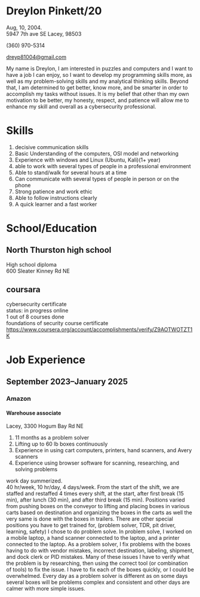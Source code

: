 # Dreylon Pinkett/20
Aug, 10, 2004.   
5947 7th ave SE
Lacey, 98503

(360) 970-5314

dreyp81004@gmail.com


My name is Dreylon, I am interested in puzzles and computers and I want to have a job I can enjoy, so I want to develop my programming skills more, as well as my problem-solving skills and my analytical thinking skills. 
Beyond that, I am determined to get better, know more, and be smarter in order to accomplish my tasks without issues. 
It is my belief that other than my own motivation to be better, my honesty, respect, and patience will allow me to enhance my skill and overall as a cybersecurity professional.






# Skills
1. decisive communication skills
6. Basic Understanding of the computers, OSI model and networking
8. Experience with windows and Linux (Ubuntu, Kali)(1+ year)
1. able to work with several types of people in a professional environment 
1. Able to stand/walk for several hours at a time
2. Can communicate with several types of people in person or on the phone
2. Strong patience and work ethic 
5. Able to follow instructions clearly
2. A quick learner and a fast worker


# School/Education 
## North Thurston high school   
High school diploma  
600 Sleater Kinney Rd NE

## coursara     
cybersecurity certificate   
status: in progress online  
1 out of 8 courses done   
foundations of security course certificate   
https://www.coursera.org/account/accomplishments/verify/Z9AOTWOTZT1K   



# Job Experience
## September 2023–January 2025
### Amazon 
#### Warehouse associate
 Lacey, 3300 Hogum Bay Rd NE  
1. 11 months as a problem solver
1. Lifting up to 60 lb boxes continuously
1. Experience in using cart computers, printers, hand scanners, and Avery scanners
1. Experience using browser software for scanning, researching, and solving problems
     
work day summerized.    
40 hr/week, 10 hr/day, 4 days/week. From the start of the shift, we are staffed and restaffed 4 times every shift, at the start, after first break (15 min), after lunch (30 min), and after third break (15 min). 
Positions varied from pushing boxes on the conveyor to lifting and placing boxes in various carts based on destination and organizing the boxes in the carts as well the very same is done with the boxes in trailers. 
There are other special positions you have to get trained for, (problem solver, TDR, pit driver, learning, safety) I chose to do problem solve. 
In problem solve, I worked on a mobile laptop, a hand scanner connected to the laptop, and a printer connected to the laptop. 
As a problem solver, I fix problems with the boxes having to do with vendor mistakes, incorrect destination, labeling, shipment, and dock clerk or PID mistakes. 
Many of these issues I have to verify what the problem is by researching, then using the correct tool (or combination of tools) to fix the issue. 
I have to fix each of the boxes quickly, or I could be overwhelmed.
Every day as a problem solver is different as on some days several boxes will be problems complex and consistent and other days are calmer with more simple issues.







